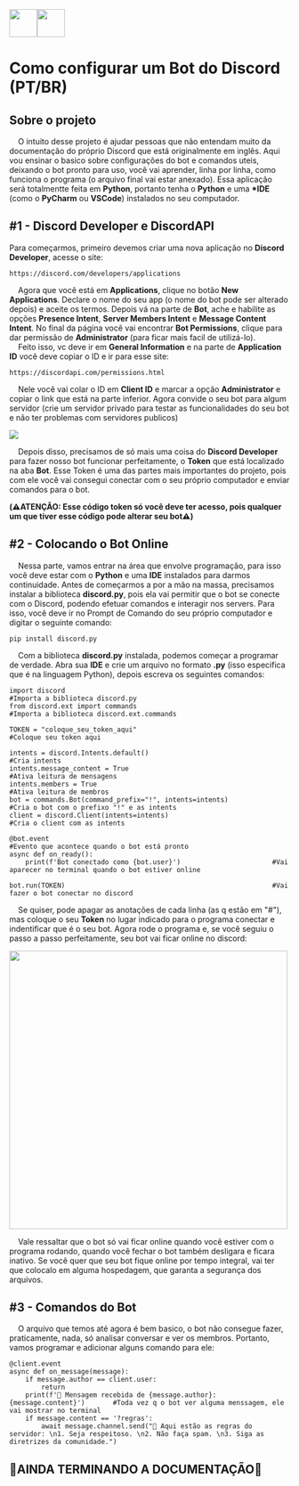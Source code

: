 <div style="display: flex;">
  <img src="https://github.com/user-attachments/assets/38a576b0-ecc2-4ae6-8e37-abc09030f574" width="50">
  <img src="https://github.com/user-attachments/assets/5a84afa6-550e-4b46-ac05-eee907386799" width="50">
</div>
<h1>Como configurar um Bot do Discord (PT/BR)</h1>
  <h2>Sobre o projeto </h2>
    <p>&nbsp;&nbsp;&nbsp;&nbsp;O intuito desse projeto é ajudar pessoas que não entendam muito da documentação do próprio Discord que está originalmente em inglês. Aqui vou ensinar o basico sobre configurações do bot e comandos uteis, deixando o bot pronto para uso, você vai aprender, linha por linha, como funciona o programa (o arquivo final vai estar anexado).
      Essa aplicação será totalmentte feita em <strong>Python</strong>, portanto tenha o <strong>Python</strong> e uma <span title="Ambiente de Desenvolvimento Integrado"><strong>*IDE</strong></span> (como o <strong>PyCharm</strong> ou <strong>VSCode</strong>) 
      instalados no seu computador.</p>
    
  <h2>#1 - Discord Developer e DiscordAPI</h2>
    <p>Para começarmos, primeiro devemos criar uma nova aplicação no <strong>Discord Developer</strong>, acesse o site:</p>
    
    https://discord.com/developers/applications
  <p> &nbsp;&nbsp;&nbsp;&nbsp;Agora que você está em <strong>Applications</strong>, clique no botão <strong>New Applications</strong>. Declare o nome do seu app (o nome do bot pode ser alterado depois) e aceite os termos. Depois vá na parte de <strong>Bot</strong>, 
    ache e habilite as opções <strong>Presence Intent</strong>, <strong>Server Members Intent</strong> e <strong>Message Content Intent</strong>.
    No final da página você vai encontrar <strong>Bot Permissions</strong>, clique para dar permissão de <strong>Administrator</strong> (para ficar mais facil de utilizá-lo).<br>
    &nbsp;&nbsp;&nbsp;&nbsp;Feito isso, vc deve ir em <strong>General Information</strong> e na parte de <strong>Application ID</strong> você deve copiar o ID e ir para esse site: </p>
    
    https://discordapi.com/permissions.html
  <p>&nbsp;&nbsp;&nbsp;&nbsp;Nele você vai colar o ID em <strong>Client ID</strong> e marcar a opção <strong>Administrator</strong> e copiar o link que está na parte inferior. Agora convide o seu bot para algum servidor (crie um servidor privado para testar as funcionalidades do seu bot e não ter problemas com servidores publicos)</p>

<div style="display: flex;">
  <img src="https://github.com/user-attachments/assets/61660b37-a38d-4896-bf5e-c41959989517">
</div>
    <p>&nbsp;&nbsp;&nbsp;&nbsp;Depois disso, precisamos de só mais uma coisa do <strong>Discord Developer</strong> para fazer nosso bot funcionar perfeitamente, o <strong>Token</strong> que está localizado na aba <strong>Bot</strong>. Esse Token é uma das partes mais importantes do projeto, pois com ele você vai consegui conectar com o seu próprio computador e enviar comandos para o bot.</p>
    <p><strong>(⚠️ATENÇÃO: Esse código token só você deve ter acesso, pois qualquer um que tiver esse código pode alterar seu bot⚠️)</strong></p>

<h2>#2 - Colocando o Bot Online</h2>
  <p>&nbsp;&nbsp;&nbsp;&nbsp;Nessa parte, vamos entrar na área que envolve programação, para isso você deve estar com o <strong>Python</strong> e uma <span title="Ambiente de Desenvolvimento Integrado"><strong>IDE</strong></span> instalados para darmos continuidade. Antes de começarmos a por a mão na massa, precisamos instalar a biblioteca <strong>discord.py</strong>, pois ela vai permitir que o bot se conecte com o Discord, podendo efetuar comandos e interagir nos servers. Para isso, você deve ir no Prompt de Comando do seu próprio computador e digitar o seguinte comando: </p>
  
    pip install discord.py
<p>&nbsp;&nbsp;&nbsp;&nbsp;Com a biblioteca <strong>discord.py</strong> instalada, podemos começar a programar de verdade. Abra sua <strong>IDE</strong> e crie um arquivo no formato <strong>.py</strong> (isso especifica que é na linguagem Python), depois escreva os seguintes comandos: </p>

```
import discord                                                    #Importa a biblioteca discord.py
from discord.ext import commands                                  #Importa a biblioteca discord.ext.commands

TOKEN = "coloque_seu_token_aqui"                                  #Coloque seu token aqui

intents = discord.Intents.default()                               #Cria intents
intents.message_content = True                                    #Ativa leitura de mensagens
intents.members = True                                            #Ativa leitura de membros
bot = commands.Bot(command_prefix="!", intents=intents)           #Cria o bot com o prefixo "!" e as intents
client = discord.Client(intents=intents)                          #Cria o client com as intents

@bot.event                                                        #Evento que acontece quando o bot está pronto
async def on_ready():                           
    print(f'Bot conectado como {bot.user}')                       #Vai aparecer no terminal quando o bot estiver online

bot.run(TOKEN)                                                    #Vai fazer o bot conectar no discord
```
<p>&nbsp;&nbsp;&nbsp;&nbsp;Se quiser, pode apagar as anotações de cada linha (as q estão em "#"), mas coloque o seu <strong>Token</strong> no lugar indicado para o programa conectar e indentificar que é o seu bot. Agora rode o programa e, se você seguiu o passo a passo perfeitamente, seu bot vai ficar online no discord: </p>

<div style="display: flex;">
  <img src="https://github.com/user-attachments/assets/bcc06e20-26c2-4537-b099-3eaa4f002c94" width="500">
</div>
<p>&nbsp;&nbsp;&nbsp;&nbsp;Vale ressaltar que o bot só vai ficar online quando você estiver com o programa rodando, quando você fechar o bot também desligara e ficara inativo. Se você quer que seu bot fique online por tempo integral, vai ter que colocalo em alguma hospedagem, que garanta a segurança dos arquivos.</p>

<h2>#3 - Comandos do Bot</h2>
<p>&nbsp;&nbsp;&nbsp;&nbsp;O arquivo que temos até agora é bem basico, o bot não consegue fazer, praticamente, nada, só analisar conversar e ver os membros. Portanto, vamos programar e adicionar alguns comando para ele: </p>

```
@client.event
async def on_message(message):
    if message.author == client.user:
        return
    print(f'📩 Mensagem recebida de {message.author}: {message.content}')       #Toda vez q o bot ver alguma menssagem, ele vai mostrar no terminal
    if message.content == '?regras':
        await message.channel.send("📜 Aqui estão as regras do servidor: \n1. Seja respeitoso. \n2. Não faça spam. \n3. Siga as diretrizes da comunidade.")
```

  <h2>🚧AINDA TERMINANDO A DOCUMENTAÇÃO🚧</h2>
